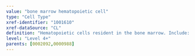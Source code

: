 ```yaml
---
value: "bone marrow hematopoietic cell"
type: "Cell Type"
xref-identifier: "1001610"
xref-dataSource: "CL"
definition: "Hematopoietic cells resident in the bone marrow. Include: hematopoietic stem cells (lymphoid stem cells and myeloid stem cells) and the precursor cells for thrombocytes, erythrocytes, basophils, neutrophils, eosinophils, monocytes and lymphocytes."
level: "Level 4+"
parents: [0002092,0000988]
---
```

